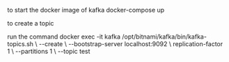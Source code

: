 to start the docker image of kafka 
 docker-compose up

to create a topic 

run the command 
docker exec -it kafka /opt/bitnami/kafka/bin/kafka-topics.sh \ --create \ --bootstrap-server localhost:9092 \ replication-factor 1 \ --partitions 1 \ --topic test